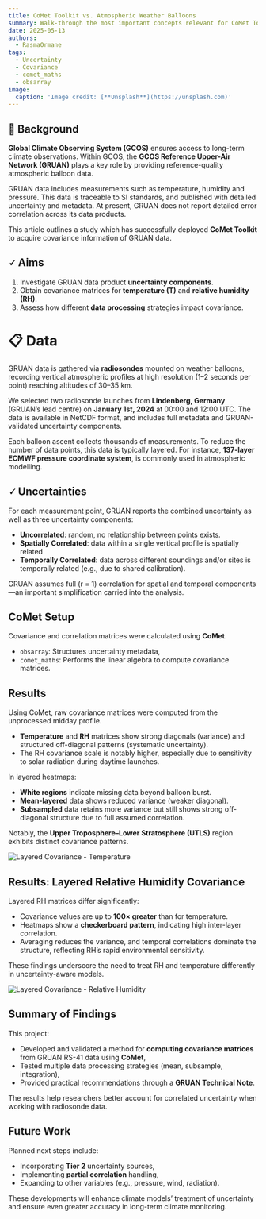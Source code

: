 ```yaml
---
title: CoMet Toolkit vs. Atmospheric Weather Balloons 
summary: Walk-through the most important concepts relevant for CoMet Toolkit and its applications. 
date: 2025-05-13
authors:
  - RasmaOrmane
tags:
  - Uncertainty
  - Covariance
  - comet_maths
  - obsarray
image:
  caption: 'Image credit: [**Unsplash**](https://unsplash.com)'
---
```


## 🎈 Background

**Global Climate Observing System (GCOS)** ensures access to long-term climate observations. Within GCOS, the **GCOS Reference Upper-Air Network (GRUAN)** plays a key role by providing reference-quality atmospheric balloon data.

GRUAN data includes measurements such as temperature, humidity and pressure. This data is traceable to SI standards, and published with detailed uncertainty and metadata. At present, GRUAN does not report detailed error correlation across its data products. 

This article outlines a study which has successfully deployed **CoMet Toolkit** to acquire covariance information of GRUAN data.

## 🗸 Aims

1. Investigate GRUAN data product **uncertainty components**.
2. Obtain covariance matrices for **temperature (T)** and **relative humidity (RH)**.
3. Assess how different **data processing** strategies impact covariance.

# 📋 Data

GRUAN data is gathered via **radiosondes** mounted on weather balloons, recording vertical atmospheric profiles at high resolution (1–2 seconds per point) reaching altitudes of 30–35 km.

We selected two radiosonde launches from **Lindenberg, Germany** (GRUAN’s lead centre) on **January 1st, 2024** at 00:00 and 12:00 UTC. The data is available in NetCDF format, and includes full metadata and GRUAN-validated uncertainty components.

Each balloon ascent collects thousands of measurements. To reduce the number of data points, this data is typically layered. For instance, **137-layer ECMWF pressure coordinate system**, is commonly used in atmospheric modelling.

## 🗸 Uncertainties

For each measurement point, GRUAN reports the combined uncertainty as well as three uncertainty components:

- **Uncorrelated**: random, no relationship between points exists. 
- **Spatially Correlated**: data within a single vertical profile is spatially related
- **Temporally Correlated**: data across different soundings and/or sites is temporally related (e.g., due to shared calibration).

GRUAN assumes full (r = 1) correlation for spatial and temporal components—an important simplification carried into the analysis.

## CoMet Setup

Covariance and correlation matrices were calculated using **CoMet**.
- `obsarray`: Structures uncertainty metadata,
- `comet_maths`: Performs the linear algebra to compute covariance matrices.

## Results

Using CoMet, raw covariance matrices were computed from the unprocessed midday profile.  
- **Temperature** and **RH** matrices show strong diagonals (variance) and structured off-diagonal patterns (systematic uncertainty).
- The RH covariance scale is notably higher, especially due to sensitivity to solar radiation during daytime launches.

In layered heatmaps:
- **White regions** indicate missing data beyond balloon burst.
- **Mean-layered** data shows reduced variance (weaker diagonal).
- **Subsampled** data retains more variance but still shows strong off-diagonal structure due to full assumed correlation.

Notably, the **Upper Troposphere–Lower Stratosphere (UTLS)** region exhibits distinct covariance patterns.

![Layered Covariance - Temperature](images/layered_temperature_covariance.png)

## Results: Layered Relative Humidity Covariance

Layered RH matrices differ significantly:
- Covariance values are up to **100× greater** than for temperature.
- Heatmaps show a **checkerboard pattern**, indicating high inter-layer correlation.
- Averaging reduces the variance, and temporal correlations dominate the structure, reflecting RH’s rapid environmental sensitivity.

These findings underscore the need to treat RH and temperature differently in uncertainty-aware models.

![Layered Covariance - Relative Humidity](images/layered_rh_covariance.png)

## Summary of Findings

This project:
- Developed and validated a method for **computing covariance matrices** from GRUAN RS-41 data using **CoMet**,
- Tested multiple data processing strategies (mean, subsample, integration),
- Provided practical recommendations through a **GRUAN Technical Note**.

The results help researchers better account for correlated uncertainty when working with radiosonde data.

## Future Work

Planned next steps include:
- Incorporating **Tier 2** uncertainty sources,
- Implementing **partial correlation** handling,
- Expanding to other variables (e.g., pressure, wind, radiation).

These developments will enhance climate models’ treatment of uncertainty and ensure even greater accuracy in long-term climate monitoring.


